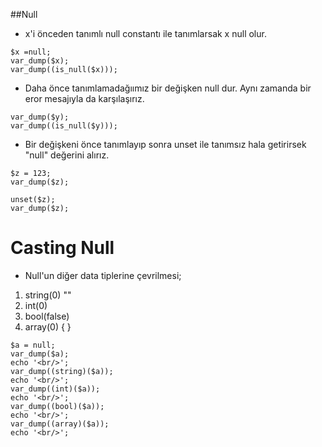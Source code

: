 ##Null
- x'i önceden tanımlı null constantı ile tanımlarsak x null olur.
```
$x =null;
var_dump($x);
var_dump((is_null($x)));
```
- Daha önce tanımlamadağıımız bir değişken null dur. Aynı zamanda bir eror mesajıyla da karşılaşırız.
```
var_dump($y);
var_dump((is_null($y)));
```

- Bir değişkeni önce tanımlayıp sonra unset ile tanımsız hala getirirsek "null" değerini alırız.

```
$z = 123;
var_dump($z);

unset($z);
var_dump($z);
```
# Casting Null
- Null'un diğer data tiplerine çevrilmesi;
1. string(0) ""
2. int(0)
3. bool(false)
4. array(0) { }

```
$a = null;
var_dump($a);
echo '<br/>';
var_dump((string)($a));
echo '<br/>';
var_dump((int)($a));
echo '<br/>';
var_dump((bool)($a));
echo '<br/>';
var_dump((array)($a));
echo '<br/>';
```

